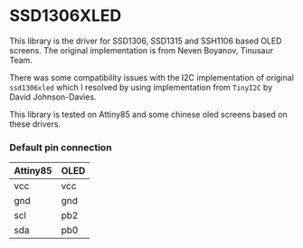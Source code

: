 # SSD1306XLED

This library is the driver for SSD1306, SSD1315 and SSH1106 based OLED screens. The original implementation is from Neven Boyanov, Tinusaur Team.

There was some compatibility issues with the I2C implementation of original `ssd1306xled` which I resolved by using implementation from `TinyI2C` by David Johnson-Davies.

This library is tested on Attiny85 and some chinese oled screens based on these drivers.

### Default pin connection
| Attiny85 | OLED |
|----------|------|
| vcc      | vcc  |
| gnd      | gnd  |
| scl      | pb2  |
| sda      | pb0  |
